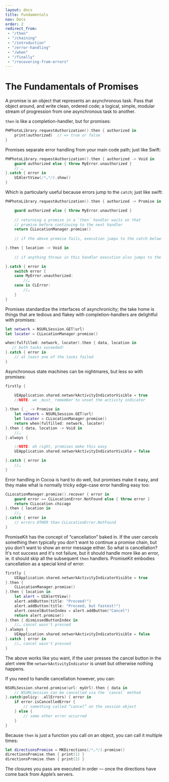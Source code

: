 ```yaml
---
layout: docs
title: Fundamentals
nav: Docs
order: 2
redirect_from:
 - "/then"
 - "/chaining"
 - "/introduction"
 - "/error-handling"
 - "/when"
 - "/finally"
 - "/recovering-from-errors"
---
```


# The Fundamentals of Promises

A promise is an object that represents an asynchronous task. Pass that object around, and write clean, ordered code; a logical, simple, modular stream of progression from one asynchronous task to another.

`then` is like a completion-handler, but for promises:

```swift
PHPhotoLibrary.requestAuthorization().then { authorized in
    print(authorized)  // => true or false
}
```

Promises separate error handling from your main code path; just like Swift:

```swift
PHPhotoLibrary.requestAuthorization().then { authorized -> Void in
    guard authorized else { throw MyError.unauthorized }
    // …
}.catch { error in
    UIAlertView(/*…*/).show()
}
```

Which is particularly useful because errors jump to the `catch`; just like swift:

```swift
PHPhotoLibrary.requestAuthorization().then { authorized -> Promise in

    guard authorized else { throw MyError.unauthorized }
        
    // returning a promise in a `then` handler waits on that
    // promise before continuing to the next handler
    return CLLocationManager.promise()
    
    // if the above promise fails, execution jumps to the catch below

}.then { location -> Void in
    
    // if anything throws in this handler execution also jumps to the `catch`

}.catch { error in
    switch error {
    case MyError.unauthorized:
        //…
    case is CLError:
        //…
    }
}
```

Promises standardize the interfaces of asynchronicity; the take home is things that are tedious and flakey with completion-handlers are delightful with promises:

```swift
let network = NSURLSession.GET(url)
let locater = CLLocationManager.promise()

when(fulfilled: network, locater).then { data, location in
   // both tasks suceeded!
}.catch { error in
    // at least one of the tasks failed
}
```

Asynchronous state machines can be nightmares, but less so with promises:

```swift
firstly {

    UIApplication.shared.networkActivityIndicatorVisible = true    
    //NOTE: we _must_ remember to unset the activity indicator
    
}.then { _ -> Promise in
    let network = NSURLSession.GET(url)
    let locater = CLLocationManager.promise()    
    return when(fulfilled: network, locater)
}.then { data, location -> Void in
    //…
}.always {

    //NOTE: oh right, promises make this easy    
    UIApplication.shared.networkActivityIndicatorVisible = false

}.catch { error in
    //…
}
```

Error handling in Cocoa is hard to do well, but promises make it easy, and they make what is normally tricky edge-case error handling easy too:

```swift
CLLocationManager.promise().recover { error in
    guard error == CLLocationError.NotFound else { throw error }
    return CLLocation.chicago
}.then { location in
    //…
}.catch { error in
    // errors OTHER than CLLocationError.NotFound
}
```

PromiseKit has the concept of “cancellation” baked in. If the user cancels something then typically you don't want to continue a promise chain, but you don't want to show an error message either. So what is cancellation? It's not success and it's not failure, but it should handle more like an error, ie. it should skip all the subsequent `then` handlers. PromiseKit embodies cancellation as a special kind of error:

```swift
firstly {
    UIApplication.shared.networkActivityIndicatorVisible = true
}.then {
    CLLocationManager.promise()
}.then { location in
    let alert = UIAlertView()
    alert.addButton(title: "Proceed!")
    alert.addButton(title: "Proceed, but fastest!")
    alert.cencelButtonIndex = alert.addButton("Cancel")
    return alert.promise()
}.then { dismissedButtonIndex in
    //… cancel wasn't pressed
}.always {
    UIApplication.shared.networkActivityIndicatorVisible = false
}.catch { error in
    //… cancel wasn't pressed
}
```

The above works like you want, if the user presses the cancel button in the alert view the `networkActivityIndicator` is unset but otherwise nothing happens.

If you need to handle cancellation however, you can:

```swift
NSURLSession.shared.promise(url: myUrl).then { data in
    // NSURLSession can be cancelled via the `cancel` method
}.catch(policy: .allErrors) { error in
    if error.isCancelledError {
        // something called “cancel” on the session object
    } else {
        // some other error occurred
    }
}
```

Because `then` is just a function you call on an object, you can call it multiple times:

```swift
let directionsPromise = MKDirections(/*…*/).promise()
directionsPromise.then { print(1) }
directionsPromise.then { print(2) }
```

The closures you pass are executed in order — once the directions have come back from Apple’s servers.
